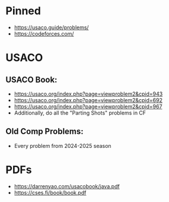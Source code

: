 # Pinned
 - https://usaco.guide/problems/
 - https://codeforces.com/

# USACO
## USACO Book: 
 - https://usaco.org/index.php?page=viewproblem2&cpid=943
 - https://usaco.org/index.php?page=viewproblem2&cpid=692
 - https://usaco.org/index.php?page=viewproblem2&cpid=967
 - Additionally, do all the "Parting Shots" problems in CF
## Old Comp Problems: 
 - Every problem from 2024-2025 season

# PDFs
 - https://darrenyao.com/usacobook/java.pdf
 - https://cses.fi/book/book.pdf